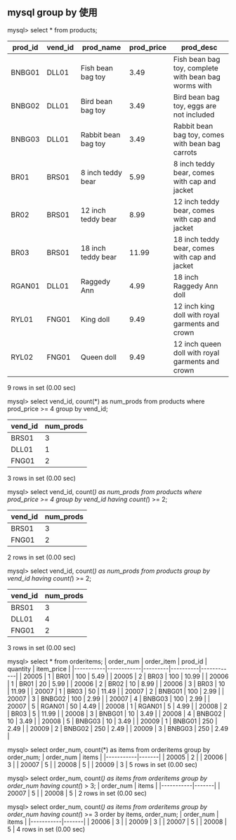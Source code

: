## mysql group by 使用
mysql> select * from products;

| prod_id | vend_id | prod_name           | prod_price | prod_desc |                                              
|---------|---------|---------------------|------------|-----------|
| BNBG01  | DLL01   | Fish bean bag toy   |       3.49 | Fish bean bag toy, complete with bean bag worms with |
| BNBG02  | DLL01   | Bird bean bag toy   |       3.49 | Bird bean bag toy, eggs are not included    |             
| BNBG03  | DLL01   | Rabbit bean bag toy |       3.49 | Rabbit bean bag toy, comes with bean bag carrots   | 
| BR01    | BRS01   | 8 inch teddy bear   |       5.99 | 8 inch teddy bear, comes with cap and jacket     |     
| BR02    | BRS01   | 12 inch teddy bear  |       8.99 | 12 inch teddy bear, comes with cap and jacket     |       
| BR03    | BRS01   | 18 inch teddy bear  |      11.99 | 18 inch teddy bear, comes with cap and jacket      |   
| RGAN01  | DLL01   | Raggedy Ann         |       4.99 | 18 inch Raggedy Ann doll            |                
| RYL01   | FNG01   | King doll           |       9.49 | 12 inch king doll with royal garments and crown  | 
| RYL02   | FNG01   | Queen doll          |       9.49 | 12 inch queen doll with royal garments and crown  |

9 rows in set (0.00 sec)

mysql> select vend_id, count(*) as num_prods from products where prod_price >= 4 group by vend_id;

| vend_id | num_prods |
|---------|-----------|
| BRS01   |         3 |
| DLL01   |         1 |
| FNG01   |         2 |

3 rows in set (0.00 sec)

mysql> select vend_id, count(*) as num_prods from products where prod_price >= 4 group by vend_id having count(*) >= 2;

| vend_id | num_prods |
|---------|-----------|
| BRS01   |         3 |
| FNG01   |         2 |

2 rows in set (0.00 sec)

mysql> select vend_id, count(*) as num_prods from products group by vend_id having count(*) >= 2;

| vend_id | num_prods |
|---------|-----------|
| BRS01   |         3 |
| DLL01   |         4 |
| FNG01   |         2 |


3 rows in set (0.00 sec)

mysql> select * from orderitems;
| order_num | order_item | prod_id | quantity | item_price |
|-----------|------------|---------|----------|------------|
|     20005 |          1 | BR01    |      100 |       5.49 |
|     20005 |          2 | BR03    |      100 |      10.99 |
|     20006 |          1 | BR01    |       20 |       5.99 |
|     20006 |          2 | BR02    |       10 |       8.99 |
|     20006 |          3 | BR03    |       10 |      11.99 |
|     20007 |          1 | BR03    |       50 |      11.49 |
|     20007 |          2 | BNBG01  |      100 |       2.99 |
|     20007 |          3 | BNBG02  |      100 |       2.99 |
|     20007 |          4 | BNBG03  |      100 |       2.99 |
|     20007 |          5 | RGAN01  |       50 |       4.49 |
|     20008 |          1 | RGAN01  |        5 |       4.99 |
|     20008 |          2 | BR03    |        5 |      11.99 |
|     20008 |          3 | BNBG01  |       10 |       3.49 |
|     20008 |          4 | BNBG02  |       10 |       3.49 |
|     20008 |          5 | BNBG03  |       10 |       3.49 |
|     20009 |          1 | BNBG01  |      250 |       2.49 |
|     20009 |          2 | BNBG02  |      250 |       2.49 |
|     20009 |          3 | BNBG03  |      250 |       2.49 |

mysql> select order_num, count(*) as items from orderitems group by order_num;
| order_num | items |
|-----------|-------|
|     20005 |     2 |
|     20006 |     3 |
|     20007 |     5 |
|     20008 |     5 |
|     20009 |     3 |
5 rows in set (0.00 sec)

mysql> select order_num, count(*) as items from orderitems group by order_num having count(*) > 3;
| order_num | items |
|-----------|-------|
|     20007 |     5 |
|     20008 |     5 |
2 rows in set (0.00 sec)

mysql> select order_num, count(*) as items from orderitems group by order_num having count(*) >= 3 order by items, order_num;
| order_num | items |
|-----------|-------|
|     20006 |     3 |
|     20009 |     3 |
|     20007 |     5 |
|     20008 |     5 |
4 rows in set (0.00 sec)
